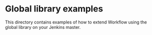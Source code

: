 # Global library examples

This directory contains examples of how to extend Workflow using the global library on your Jenkins master.
